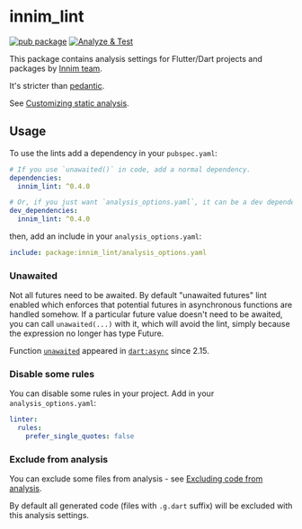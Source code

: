 # innim_lint

[![pub package](https://img.shields.io/pub/v/innim_lint)](https://pub.dartlang.org/packages/innim_lint)
[![Analyze & Test](https://github.com/Innim/dart-lint/actions/workflows/dart.yml/badge.svg?branch=main)](https://github.com/Innim/dart-lint/actions/workflows/dart.yml)

This package contains analysis settings for Flutter/Dart projects and packages by [Innim team](https://github.com/innim/).

It's stricter than [pedantic](https://pub.dev/packages/pedantic).

See [Customizing static analysis](https://dart.dev/guides/language/analysis-options#enabling-linter-rules).

## Usage

To use the lints add a dependency in your `pubspec.yaml`:

```yaml
# If you use `unawaited()` in code, add a normal dependency.
dependencies:
  innim_lint: ^0.4.0

# Or, if you just want `analysis_options.yaml`, it can be a dev dependency.
dev_dependencies:
  innim_lint: ^0.4.0
```

then, add an include in your `analysis_options.yaml`:

```yaml
include: package:innim_lint/analysis_options.yaml
```

### Unawaited 

Not all futures need to be awaited. By default "unawaited futures" lint enabled
which enforces that potential futures in asynchronous functions are handled somehow. 
If a particular future value doesn't need to be awaited, you can call `unawaited(...)` with it, 
which will avoid the lint, simply because the expression no longer has type Future. 

Function [`unawaited`](https://api.dart.dev/stable/2.16.0/dart-async/unawaited.html)
appeared in [`dart:async`](https://api.dart.dev/stable/2.16.0/dart-async/dart-async-library.html)
since 2.15.

### Disable some rules

You can disable some rules in your project. Add in your `analysis_options.yaml`:

```yaml
linter:
  rules:
    prefer_single_quotes: false
```

### Exclude from analysis

You can exclude some files from analysis - see [Excluding code from analysis](https://dart.dev/guides/language/analysis-options#excluding-files).

By default all generated code (files with `.g.dart` suffix) will be excluded with this analysis settings. 